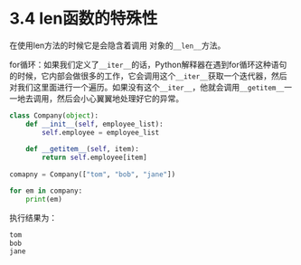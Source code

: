 # 3.4 len函数的特殊性

在使用len方法的时候它是会隐含着调用 对象的`__len__`方法。

for循环：如果我们定义了`__iter__`的话，Python解释器在遇到for循环这种语句的时候，它内部会做很多的工作，它会调用这个`__iter__`获取一个迭代器，然后对我们这里面进行一个遍历。如果没有这个`__iter__`，他就会调用`__getitem__`一一地去调用，然后会小心翼翼地处理好它的异常。

```python
class Company(object):
    def __init__(self, employee_list):
        self.employee = employee_list
    
    def __getitem__(self, item):
        return self.employee[item]
    
comapny = Company(["tom", "bob", "jane"])

for em in company:
    print(em)
```

执行结果为：

```python
tom
bob
jane
```

